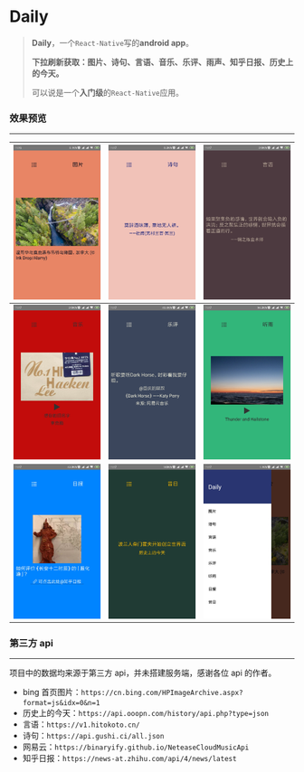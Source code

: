 # Daily

> **Daily**，一个`React-Native`写的**android app**。
>
> **下拉刷新获取：图片、诗句、言语、音乐、乐评、雨声、知乎日报、历史上的今天。**
>
> 可以说是一个**入门级**的`React-Native`应用。

### 效果预览

---

| ![图片](https://github.com/imguolao/Daily/blob/master/picture/1.jpg) | ![](https://github.com/imguolao/Daily/blob/master/picture/2.jpg) | ![](https://github.com/imguolao/Daily/blob/master/picture/3.jpg) |
| ------------------------------------------------------------ | ------------------------------------------------------------ | ------------------------------------------------------------ |
| ![](https://github.com/imguolao/Daily/blob/master/picture/4.jpg) | ![](https://github.com/imguolao/Daily/blob/master/picture/5.jpg) | ![](https://github.com/imguolao/Daily/blob/master/picture/6.jpg) |
| ![](https://github.com/imguolao/Daily/blob/master/picture/7.jpg) | ![](https://github.com/imguolao/Daily/blob/master/picture/8.jpg) | ![](https://github.com/imguolao/Daily/blob/master/picture/9.jpg) |

### 第三方 api

---

项目中的数据均来源于第三方 api，并未搭建服务端，感谢各位 api 的作者。

- bing 首页图片：`https://cn.bing.com/HPImageArchive.aspx?format=js&idx=0&n=1`
- 历史上的今天：`https://api.ooopn.com/history/api.php?type=json`
- 言语：`https://v1.hitokoto.cn/`
- 诗句：`https://api.gushi.ci/all.json`
- 网易云：`https://binaryify.github.io/NeteaseCloudMusicApi`
- 知乎日报：`https://news-at.zhihu.com/api/4/news/latest`

